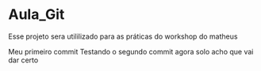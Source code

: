 # Aula_Git
Esse projeto sera utililizado para as práticas do workshop do matheus

Meu primeiro commit
Testando o segundo commit agora solo 
acho que vai dar certo